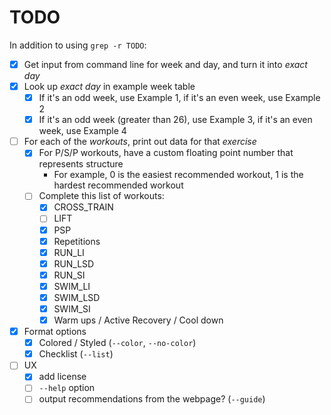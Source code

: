 # TODO

In addition to using `grep -r TODO`:

- [x] Get input from command line for week and day, and turn it into *exact day*
- [x] Look up *exact day* in example week table
  - [x] If it's an odd week, use Example 1, if it's an even week, use Example 2
  - [x] If it's an odd week (greater than 26), use Example 3, if it's an even week, use Example 4
- [ ] For each of the *workouts*, print out data for that *exercise*
  - [x] For P/S/P workouts, have a custom floating point number that represents structure
    - For example, 0 is the easiest recommended workout, 1 is the hardest recommended workout
  - [ ] Complete this list of workouts:
    - [x] CROSS_TRAIN
    - [ ] LIFT
    - [x] PSP
    - [x] Repetitions
    - [x] RUN_LI
    - [x] RUN_LSD
    - [x] RUN_SI
    - [x] SWIM_LI
    - [x] SWIM_LSD
    - [x] SWIM_SI
    - [x] Warm ups / Active Recovery / Cool down
- [x] Format options
  - [x] Colored / Styled (`--color`, `--no-color`)
  - [x] Checklist (`--list`)
- [ ] UX
  - [x] add license
  - [ ] `--help` option
  - [ ] output recommendations from the webpage? (`--guide`)
